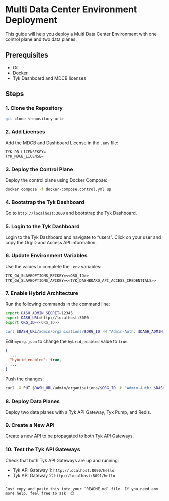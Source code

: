 # Multi Data Center Environment Deployment

This guide will help you deploy a Multi Data Center Environment with one control plane and two data planes.

## Prerequisites

- Git
- Docker
- Tyk Dashboard and MDCB licenses

## Steps

### 1. Clone the Repository

```bash
git clone <repository-url>
```

### 2. Add Licenses

Add the MDCB and Dashboard License in the `.env` file:

```env
TYK_DB_LICENSEKEY=
TYK_MDCB_LICENSE=
```

### 3. Deploy the Control Plane

Deploy the control plane using Docker Compose:

```bash
docker compose -f docker-compose.control.yml up
```

### 4. Bootstrap the Tyk Dashboard

Go to `http://localhost:3000` and bootstrap the Tyk Dashboard.

### 5. Login to the Tyk Dashboard

Login to the Tyk Dashboard and navigate to “users”. Click on your user and copy the OrgID and Access API information.

### 6. Update Environment Variables

Use the values to complete the `.env` variables:

```env
TYK_GW_SLAVEOPTIONS_RPCKEY=<<ORG_ID>>
TYK_GW_SLAVEOPTIONS_APIKEY=<<TYK_DASHBOARD_API_ACCESS_CREDENTIALS>>
```

### 7. Enable Hybrid Architecture

Run the following commands in the command line:

```bash
export DASH_ADMIN_SECRET=12345
export DASH_URL=http://localhost:3000
export ORG_ID=<<ORG_ID>>

curl $DASH_URL/admin/organisations/$ORG_ID -H "Admin-Auth: $DASH_ADMIN_SECRET" | python3 -mjson.tool > myorg.json
```

Edit `myorg.json` to change the `hybrid_enabled` value to `true`:

```json
{
  ...
  "hybrid_enabled": true,
  ...
}
```

Push the changes:

```bash
curl -X PUT $DASH_URL/admin/organisations/$ORG_ID -H "Admin-Auth: $DASH_ADMIN_SECRET" -d @myorg.json
```

### 8. Deploy Data Planes

Deploy two data planes with a Tyk API Gateway, Tyk Pump, and Redis.

### 9. Create a New API

Create a new API to be propagated to both Tyk API Gateways.

### 10. Test the Tyk API Gateways

Check that both Tyk API Gateways are up and running:

- Tyk API Gateway 1: `http://localhost:8090/hello`
- Tyk API Gateway 2: `http://localhost:8091/hello`
```

Just copy and paste this into your `README.md` file. If you need any more help, feel free to ask! 😊
